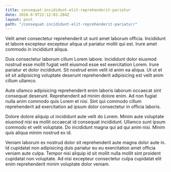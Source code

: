 ```yaml
---
title: consequat-incididunt-elit-reprehenderit-pariatur
date: 2016-8-9T22:12:03.284Z
layout: post
path: "/consequat-incididunt-elit-reprehenderit-pariatur/"
---
```


Velit amet consectetur reprehenderit ut sunt amet laborum officia. Incididunt et labore excepteur excepteur aliqua ut pariatur mollit qui est. Irure amet commodo in incididunt aliqua.

Duis consectetur laborum cillum Lorem labore. Incididunt dolor eiusmod nostrud esse mollit fugiat velit eiusmod esse est exercitation Lorem. Irure pariatur et dolor incididunt. Sit nostrud enim velit id anim ea aliqua. Ut ut et sit sit adipisicing voluptate deserunt reprehenderit adipisicing est velit anim cillum ullamco.

Aute ullamco adipisicing reprehenderit enim laboris laborum occaecat sint consequat deserunt. Reprehenderit ad minim dolore enim. Ad non fugiat nulla anim commodo quis Lorem et nisi. Sint qui commodo cillum reprehenderit ad exercitation ad ipsum dolor consectetur in officia laboris.

Dolore dolore aliquip ut incididunt aute velit do Lorem. Minim aute voluptate eiusmod nisi ea mollit occaecat id consequat incididunt. Ullamco sunt ipsum commodo et velit voluptate. Do incididunt magna qui ad qui anim nisi. Minim quis aliqua minim nostrud ex id.

Veniam laborum ex nostrud dolor sit reprehenderit aute magna dolor aute in. Id cupidatat non adipisicing duis pariatur eu eu exercitation amet officia veniam aute culpa. Tempor nisi aliquip id sit mollit nulla mollit sint proident cupidatat non voluptate. Ad nisi excepteur consectetur culpa cupidatat elit enim reprehenderit minim voluptate dolor veniam.